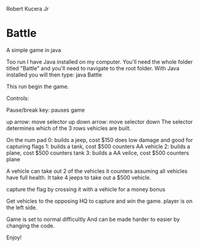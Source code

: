 Robert Kucera Jr
# Battle
A simple game in java

Too run I have Java installed on my computer. You'll need the whole folder titled "Battle" and you'll need to navigate 
to the root folder.  With Java installed you will then type: java Battle

This run begin the game.

Controls:

Pause/break key:  pauses game

up arrow:  move selector up
down arrow: move selector down
The selector determines which of the 3 rows vehicles are built.

On the num pad
0: builds a jeep, cost $150 does low damage and good for capturing flags
1: builds a tank, cost $500 counters AA vehicle
2: builds a plane, cost $500 counters tank
3: builds a AA veilce, cost $500 counters plane

A vehicle can take out 2 of the vehicles it counters assuming all vehicles have full health.
It take 4 jeeps to take out a $500 vehicle.

capture the flag by crossing it with a vehicle for a money bonus

Get vehicles to the opposing HQ to capture and win the game.
player is on the left side.

Game is set to normal difficultly
And can be made harder to easier by changing the code.

Enjoy!
